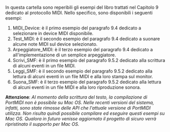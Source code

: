 In questa cartella sono reperibili gli esempi del libro trattati nel Capitolo 9 dedicato al protocollo MIDI.
Nello specifico, sono disponibili i seguenti esempi:

1. MIDI_Device: è il primo esempio del paragrafo 9.4 dedicato a selezionare in device MIDI disponibile.
2. Test_MIDI: è il secondo esempio del paragrafo 9.4 dedicato a suonare alcune note MIDI sul device selezionato.
3. Arpeggiatore_MIDI: è il terzo esempio del paragrafo 9.4 dedicato a all'implementazione di un semplice arpeggiatore.
4. Scrivi_SMF: è il primo esempio del paragrafo 9.5.2 dedicato alla scrittura di alcuni eventi in un file MIDI.
5. Leggi_SMF: è il secondo esempio del paragrafo 9.5.2 dedicato alla lettura di alcuni eventi in un file MIDI e alla loro stampa sul monitor.
6. Suona_SMF: è il terzo esempio del paragrafo 9.5.2 dedicato alla lettura di alcuni eventi in un file MIDI e alla loro riproduzione sonora.

**Attenzione**: *Al momento della scrittura del testo, la compilazione di PortMIDI non è possibile su Mac OS. Nelle recenti versioni del sistema, infatti, sono state rimosse delle API che l'attuale versione di PortMIDI utilizza. Non risulta quindi possibile compilare ed eseguire questi esempi su Mac OS. Qualora in futuro venisse aggiornato il progetto di sicuro verrà ripristinato il supporto per Mac OS.*
